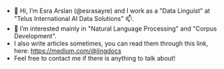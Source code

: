 - 👋 Hi, I’m Esra Arslan (@esrasayre) and I work as a "Data Linguist" at "Telus International AI Data Solutions" 📫. 
- 👀 I’m interested mainly in "Natural Language Processing" and "Corpus Development". 
- I also write articles sometimes, you can read them through this link, here: https://medium.com/@lingdocs
- Feel free to contact me if there is anything to talk about! 


<!---
esrasayre/esrasayre is a ✨ special ✨ repository because its `README.md` (this file) appears on your GitHub profile.
You can click the Preview link to take a look at your changes.
--->
